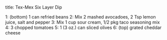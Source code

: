 title: Tex-Mex Six Layer Dip

1:  (bottom) 1 can refried beans
2:  Mix 2 mashed avocadoes, 2 Tsp lemon juice, salt and pepper
3:  Mix 1 cup sour cream, 1/2 pkg taco seasoning mix
4:  3 chopped tomatoes
5:  1 (3 oz.) can sliced olives
6:  (top) grated cheddar cheese
